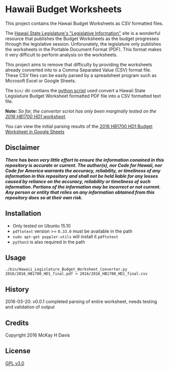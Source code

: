 # Hawaii Budget Worksheets

This project contains the Hawaii Budget Worksheets as CSV formatted files.

The [Hawaii State Legislature's "Legislative Information"](http://www.capitol.hawaii.gov/leginfo.aspx) site is a wonderful resource that publishes the Budget Worksheets as the budget progresses through the legislative session.  Unforunately, the legislature only publishes the worksheets in the Portable Document Format (PDF).  This format makes it very difficult to perform analysis on the worksheets.

This project aims to remove that difficulty by providing the worksheets already converted into to a Comma Separated Value (CSV) format file.  These CSV files can be easily parsed by a spreadsheet program such as Microsoft Excel  or Google Sheets.

The `bin/` dir contians the [python script](bin/Hawaii_Legislature_Budget_Worksheet_Converter.py) used convert a Hawaii State Legislature Budget Worksheet formatted PDF file into a CSV formatted text file.

**Note:** *So far, the convertor scriot has only been marginally tested on the [2016 HB1700 HD1 worksheet](http://www.capitol.hawaii.gov/session2016/worksheets/2016_HB1700_HD1_final.pdf).*

You can view the initial parsing results of the [2016 HB1700 HD1 Budget Worksheet in Google Sheets](http://hbws201601.cfh.link)

## Disclaimer

**_There has been very little effort to ensure the information conained in this repository is accurate or current. The author(s), nor Code for Hawaii, nor Code for America warrants the accuracy, reliability, or timeliness of any information in this repository and shall not be held liable for any losses caused by reliance on the accuracy, reliability or timeliness of such information. Portions of the information may be incorrect or not current. Any person or entity that relies on any information obtained from this repository does so at their own risk._**

## Installation

* Only tested on Ubuntu 15.10
* `pdftotext` version >= `0.33.0` must be available in the path
* `sudo apt-get poppler-utils` will install it `pdftotext`
* `python3` is also required in the path

## Usage

`./bin/Hawaii_Legislature_Budget_Worksheet_Converter.py 2016/2016_HB1700_HD1_final.pdf > 2016/2016_HB1700_HD1_final.csv`

## History

2016-03-20: v0.0.1 completed parsing of entire worksheet, needs testing and validation of output

## Credits

Copyright 2016 McKay H Davis

## License

[GPL v3.0](LICENSE.md)
